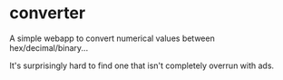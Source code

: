# converter

A simple webapp to convert numerical values between hex/decimal/binary...

It's surprisingly hard to find one that isn't completely overrun with ads.